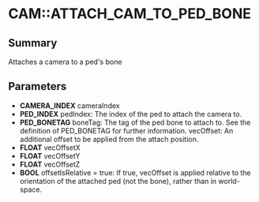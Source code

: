 # CAM::ATTACH_CAM_TO_PED_BONE

## Summary
Attaches a camera to a ped's bone

## Parameters
* **CAMERA_INDEX** cameraIndex
* **PED_INDEX** pedIndex: The index of the ped to attach the camera to.
* **PED_BONETAG** boneTag:
The tag of the ped bone to attach to.
See the definition of PED_BONETAG for further information.
vecOffset: An additional offset to be applied from the attach position.
* **FLOAT** vecOffsetX
* **FLOAT** vecOffsetY
* **FLOAT** vecOffsetZ
* **BOOL** offsetIsRelative = true: If true, vecOffset is applied relative to the orientation of the attached ped (not the bone), rather than in world-space.